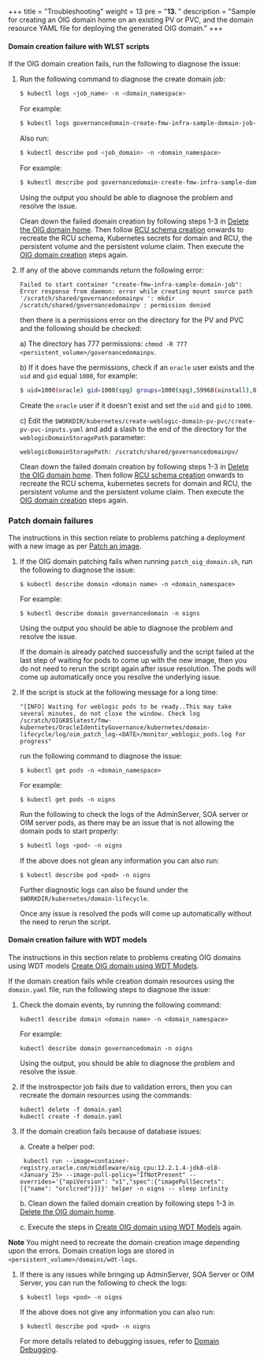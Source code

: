 +++
title = "Troubleshooting"
weight = 13
pre = "<b>13. </b>"
description = "Sample for creating an OIG domain home on an existing PV or PVC, and the domain resource YAML file for deploying the generated OIG domain."
+++

#### Domain creation failure with WLST scripts

If the OIG domain creation fails, run the following to diagnose the issue:

1. Run the following command to diagnose the create domain job:

   ```bash
   $ kubectl logs <job_name> -n <domain_namespace>
   ```
   
   For example:
   
   ```bash
   $ kubectl logs governancedomain-create-fmw-infra-sample-domain-job-9wqzb -n oigns
   ```
   
   Also run:

   ```bash
   $ kubectl describe pod <job_domain> -n <domain_namespace>
   ```   

   For example:
   
   ```bash
   $ kubectl describe pod governancedomain-create-fmw-infra-sample-domain-job-9wqzb -n oigns
   ```
   
   Using the output you should be able to diagnose the problem and resolve the issue. 
   
   Clean down the failed domain creation by following steps 1-3 in [Delete the OIG domain home](../manage-oig-domains/delete-domain-home). Then follow [RCU schema creation](../prepare-your-environment/#rcu-schema-creation) onwards to recreate the RCU schema, Kubernetes secrets for domain and RCU, the persistent volume and the persistent volume claim. Then execute the [OIG domain creation](../create-oig-domains) steps again.
   
2. If any of the above commands return the following error:

   ```
   Failed to start container "create-fmw-infra-sample-domain-job": Error response from daemon: error while creating mount source path
   '/scratch/shared/governancedomainpv ': mkdir /scratch/shared/governancedomainpv : permission denied
   ```
    
   then there is a permissions error on the directory for the PV and PVC and the following should be checked:
   
   a) The directory has 777 permissions: `chmod -R 777 <persistent_volume>/governancedomainpv`.
   
   b) If it does have the permissions, check if an `oracle` user exists and the `uid` and `gid` equal `1000`, for example:
   
   ```bash
   $ uid=1000(oracle) gid=1000(spg) groups=1000(spg),59968(oinstall),8500(dba),100(users),1007(cgbudba)
   ```
   
   Create the `oracle` user if it doesn't exist and set the `uid` and `gid` to `1000`.
   
   c) Edit the `$WORKDIR/kubernetes/create-weblogic-domain-pv-pvc/create-pv-pvc-inputs.yaml` and add a slash to the end of the directory for the `weblogicDomainStoragePath` parameter:
   
   ```
   weblogicDomainStoragePath: /scratch/shared/governancedomainpv/
   ```
   
   Clean down the failed domain creation by following steps 1-3 in [Delete the OIG domain home](../manage-oig-domains/delete-domain-home). Then follow [RCU schema creation](../prepare-your-environment/#rcu-schema-creation) onwards to recreate the RCU schema, kubernetes secrets for domain and RCU, the persistent volume and the persistent volume claim. Then execute the [OIG domain creation](../create-oig-domains/create-oig-domains-using-wlst) steps again.
   
   
   
### Patch domain failures

The instructions in this section relate to problems patching a deployment with a new image as per [Patch an image](../patch-and-upgrade/patch-an-image).

1. If the OIG domain patching fails when running `patch_oig_domain.sh`, run the following to diagnose the issue:

   ```
   $ kubectl describe domain <domain name> -n <domain_namespace>
   ```

   For example:

   ```
   $ kubectl describe domain governancedomain -n oigns
   ```

   Using the output you should be able to diagnose the problem and resolve the issue.

   If the domain is already patched successfully and the script failed at the last step of waiting for pods to come up with the new image, then you do not need to rerun the script again after issue resolution. The pods will come up automatically once you resolve the underlying issue.

1. If the script is stuck at the following message for a long time:

   ```
   "[INFO] Waiting for weblogic pods to be ready..This may take several minutes, do not close the window. Check log /scratch/OIGK8Slatest/fmw-kubernetes/OracleIdentityGovernance/kubernetes/domain-lifecycle/log/oim_patch_log-<DATE>/monitor_weblogic_pods.log for progress"
   ```
   
   run the following command to diagnose the issue:

   ```
   $ kubectl get pods -n <domain_namespace>
   ```
   
   For example:

   ```
   $ kubectl get pods -n oigns
   ```
   
   Run the following to check the logs of the AdminServer, SOA server or OIM server pods, as there may be an issue that is not allowing the domain pods to start properly:
   
   ```bash
   $ kubectl logs <pod> -n oigns
   ```
   
   If the above does not glean any information you can also run:
   
   ```
   $ kubectl describe pod <pod> -n oigns
   ```
   
   Further diagnostic logs can also be found under the `$WORKDIR/kubernetes/domain-lifecycle`.
   
   Once any issue is resolved the pods will come up automatically without the need to rerun the script.

   
   
#### Domain creation failure with WDT models

The instructions in this section relate to problems creating OIG domains using WDT models [Create OIG domain using WDT Models](../create-oig-domains/create-oig-domains-wdt).

If the domain creation fails while creation domain resources using the `domain.yaml` file, run the following steps to diagnose the issue:



1. Check the domain events, by running the following command:

   ```
   kubectl describe domain <domain name> -n <domain_namespace>
   ```
   
   For example:

   ```
   kubectl describe domain governancedomain -n oigns
   ```

   Using the output, you should be able to diagnose the problem and resolve the issue.

1. If the instrospector job fails due to validation errors, then you can recreate the domain resources using the commands:

   ```
   kubectl delete -f domain.yaml
   kubectl create -f domain.yaml
   ```

1. If the domain creation fails because of database issues:

   a. Create a helper pod:

   ```
	kubectl run --image=container-registry.oracle.com/middleware/oig_cpu:12.2.1.4-jdk8-ol8-<January`25> --image-pull-policy="IfNotPresent" --overrides='{"apiVersion": "v1","spec":{"imagePullSecrets": [{"name": "orclcred"}]}}' helper -n oigns -- sleep infinity
	```

	b. Clean down the failed domain creation by following steps 1-3 in [Delete the OIG domain home](../manage-oig-domains/delete-domain-home). 
	
	c. Execute the steps in [Create OIG domain using WDT Models](../create-oig-domains/create-oig-domains-wdt) again.


**Note** You might need to recreate the domain creation image depending upon the errors. Domain creation logs are stored in `<persistent_volume>/domains/wdt-logs`.

1. If there is any issues while bringing up AdminServer, SOA Server or OIM Server, you can run the following to check the logs:

   ```
   $ kubectl logs <pod> -n oigns
   ```
   
   If the above does not give any information you can also run:

   ```
   $ kubectl describe pod <pod> -n oigns
   ```

   For more details related to debugging issues, refer to [Domain Debugging](https://oracle.github.io/weblogic-kubernetes-operator/managing-domains/debugging/).